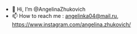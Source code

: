 - 👋 Hi, I’m @AngelinaZhukovich
- 📫 How to reach me : angelinka04@mail.ru, https://www.instagram.com/angelina.zhukovich/

<!---
AngelinaZhukovich/AngelinaZhukovich is a ✨ special ✨ repository because its `README.md` (this file) appears on your GitHub profile.
You can click the Preview link to take a look at your changes.
--->
